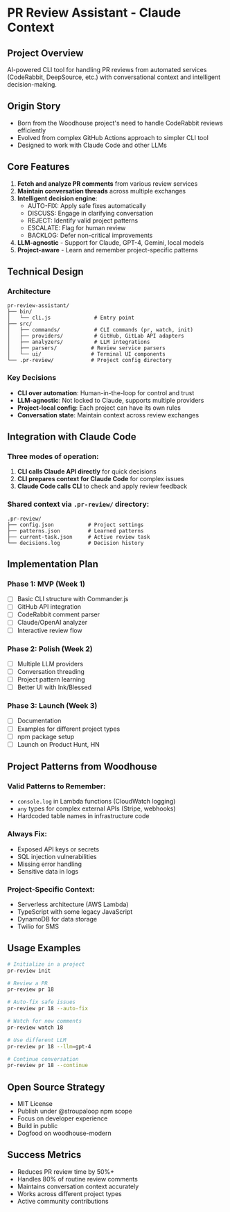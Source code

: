 # PR Review Assistant - Claude Context

## Project Overview
AI-powered CLI tool for handling PR reviews from automated services (CodeRabbit, DeepSource, etc.) with conversational context and intelligent decision-making.

## Origin Story
- Born from the Woodhouse project's need to handle CodeRabbit reviews efficiently
- Evolved from complex GitHub Actions approach to simpler CLI tool
- Designed to work with Claude Code and other LLMs

## Core Features
1. **Fetch and analyze PR comments** from various review services
2. **Maintain conversation threads** across multiple exchanges
3. **Intelligent decision engine**:
   - AUTO-FIX: Apply safe fixes automatically
   - DISCUSS: Engage in clarifying conversation
   - REJECT: Identify valid project patterns
   - ESCALATE: Flag for human review
   - BACKLOG: Defer non-critical improvements
4. **LLM-agnostic** - Support for Claude, GPT-4, Gemini, local models
5. **Project-aware** - Learn and remember project-specific patterns

## Technical Design

### Architecture
```
pr-review-assistant/
├── bin/
│   └── cli.js              # Entry point
├── src/
│   ├── commands/           # CLI commands (pr, watch, init)
│   ├── providers/          # GitHub, GitLab API adapters
│   ├── analyzers/          # LLM integrations
│   ├── parsers/           # Review service parsers
│   └── ui/                # Terminal UI components
└── .pr-review/            # Project config directory
```

### Key Decisions
- **CLI over automation**: Human-in-the-loop for control and trust
- **LLM-agnostic**: Not locked to Claude, supports multiple providers
- **Project-local config**: Each project can have its own rules
- **Conversation state**: Maintain context across review exchanges

## Integration with Claude Code

### Three modes of operation:
1. **CLI calls Claude API directly** for quick decisions
2. **CLI prepares context for Claude Code** for complex issues
3. **Claude Code calls CLI** to check and apply review feedback

### Shared context via `.pr-review/` directory:
```
.pr-review/
├── config.json           # Project settings
├── patterns.json         # Learned patterns
├── current-task.json     # Active review task
└── decisions.log         # Decision history
```

## Implementation Plan

### Phase 1: MVP (Week 1)
- [ ] Basic CLI structure with Commander.js
- [ ] GitHub API integration
- [ ] CodeRabbit comment parser
- [ ] Claude/OpenAI analyzer
- [ ] Interactive review flow

### Phase 2: Polish (Week 2)
- [ ] Multiple LLM providers
- [ ] Conversation threading
- [ ] Project pattern learning
- [ ] Better UI with Ink/Blessed

### Phase 3: Launch (Week 3)
- [ ] Documentation
- [ ] Examples for different project types
- [ ] npm package setup
- [ ] Launch on Product Hunt, HN

## Project Patterns from Woodhouse

### Valid Patterns to Remember:
- `console.log` in Lambda functions (CloudWatch logging)
- `any` types for complex external APIs (Stripe, webhooks)
- Hardcoded table names in infrastructure code

### Always Fix:
- Exposed API keys or secrets
- SQL injection vulnerabilities
- Missing error handling
- Sensitive data in logs

### Project-Specific Context:
- Serverless architecture (AWS Lambda)
- TypeScript with some legacy JavaScript
- DynamoDB for data storage
- Twilio for SMS

## Usage Examples

```bash
# Initialize in a project
pr-review init

# Review a PR
pr-review pr 18

# Auto-fix safe issues
pr-review pr 18 --auto-fix

# Watch for new comments
pr-review watch 18

# Use different LLM
pr-review pr 18 --llm=gpt-4

# Continue conversation
pr-review pr 18 --continue
```

## Open Source Strategy
- MIT License
- Publish under @stroupaloop npm scope
- Focus on developer experience
- Build in public
- Dogfood on woodhouse-modern

## Success Metrics
- Reduces PR review time by 50%+
- Handles 80% of routine review comments
- Maintains conversation context accurately
- Works across different project types
- Active community contributions